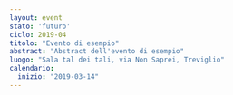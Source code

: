 ```yaml
---
layout: event
stato: 'futuro'
ciclo: 2019-04
titolo: "Evento di esempio"
abstract: "Abstract dell'evento di esempio"
luogo: "Sala tal dei tali, via Non Saprei, Treviglio"
calendario:
  inizio: "2019-03-14"
---
```

